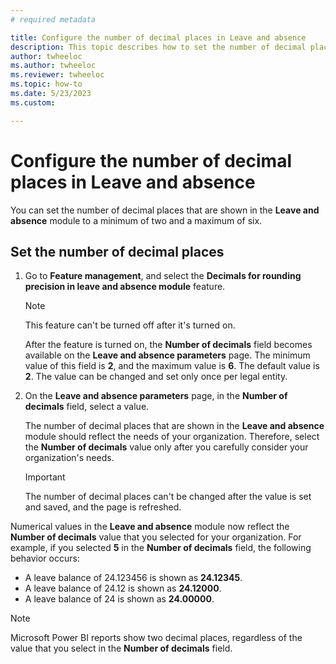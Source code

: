 ```yaml
---
# required metadata

title: Configure the number of decimal places in Leave and absence
description: This topic describes how to set the number of decimal places that are shown in the Leave and absence module in Microsoft Dynamics 365 Human Resources.
author: twheeloc
ms.author: twheeloc
ms.reviewer: twheeloc
ms.topic: how-to
ms.date: 5/23/2023
ms.custom:

---
```


# Configure the number of decimal places in Leave and absence

You can set the number of decimal places that are shown in the **Leave and absence** module to a minimum of two and a maximum of six.

## Set the number of decimal places

1. Go to **Feature management**, and select the **Decimals for rounding precision in leave and absence module** feature.

    > [!NOTE]
    > This feature can't be turned off after it's turned on.

    After the feature is turned on, the **Number of decimals** field becomes available on the **Leave and absence parameters** page. The minimum value of this field is **2**, and the maximum value is **6**. The default value is **2**. The value can be changed and set only once per legal entity.

2. On the **Leave and absence parameters** page, in the **Number of decimals** field, select a value.

    The number of decimal places that are shown in the **Leave and absence** module should reflect the needs of your organization. Therefore, select the **Number of decimals** value only after you carefully consider your organization's needs.

    > [!IMPORTANT]
    > The number of decimal places can't be changed after the value is set and saved, and the page is refreshed.

Numerical values in the **Leave and absence** module now reflect the **Number of decimals** value that you selected for your organization. For example, if you selected **5** in the **Number of decimals** field, the following behavior occurs:

- A leave balance of 24.123456 is shown as **24.12345**.
- A leave balance of 24.12 is shown as **24.12000**.
- A leave balance of 24 is shown as **24.00000**.

> [!NOTE]
> Microsoft Power BI reports show two decimal places, regardless of the value that you select in the **Number of decimals** field.

